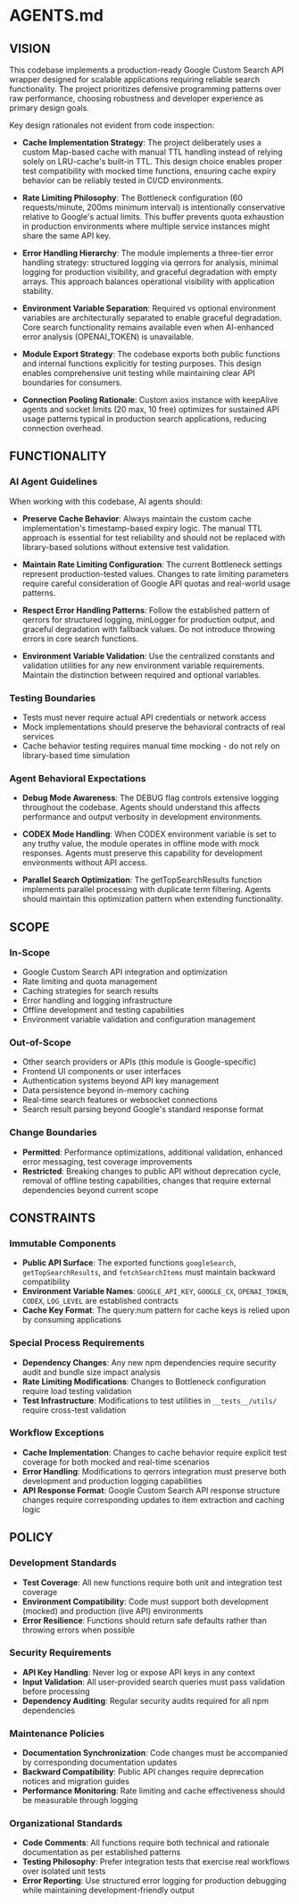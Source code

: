 # AGENTS.md

## VISION

This codebase implements a production-ready Google Custom Search API wrapper designed for scalable applications requiring reliable search functionality. The project prioritizes defensive programming patterns over raw performance, choosing robustness and developer experience as primary design goals.

Key design rationales not evident from code inspection:

- **Cache Implementation Strategy**: The project deliberately uses a custom Map-based cache with manual TTL handling instead of relying solely on LRU-cache's built-in TTL. This design choice enables proper test compatibility with mocked time functions, ensuring cache expiry behavior can be reliably tested in CI/CD environments.

- **Rate Limiting Philosophy**: The Bottleneck configuration (60 requests/minute, 200ms minimum interval) is intentionally conservative relative to Google's actual limits. This buffer prevents quota exhaustion in production environments where multiple service instances might share the same API key.

- **Error Handling Hierarchy**: The module implements a three-tier error handling strategy: structured logging via qerrors for analysis, minimal logging for production visibility, and graceful degradation with empty arrays. This approach balances operational visibility with application stability.

- **Environment Variable Separation**: Required vs optional environment variables are architecturally separated to enable graceful degradation. Core search functionality remains available even when AI-enhanced error analysis (OPENAI_TOKEN) is unavailable.

- **Module Export Strategy**: The codebase exports both public functions and internal functions explicitly for testing purposes. This design enables comprehensive unit testing while maintaining clear API boundaries for consumers.

- **Connection Pooling Rationale**: Custom axios instance with keepAlive agents and socket limits (20 max, 10 free) optimizes for sustained API usage patterns typical in production search applications, reducing connection overhead.

## FUNCTIONALITY

### AI Agent Guidelines

When working with this codebase, AI agents should:

- **Preserve Cache Behavior**: Always maintain the custom cache implementation's timestamp-based expiry logic. The manual TTL approach is essential for test reliability and should not be replaced with library-based solutions without extensive test validation.

- **Maintain Rate Limiting Configuration**: The current Bottleneck settings represent production-tested values. Changes to rate limiting parameters require careful consideration of Google API quotas and real-world usage patterns.

- **Respect Error Handling Patterns**: Follow the established pattern of qerrors for structured logging, minLogger for production output, and graceful degradation with fallback values. Do not introduce throwing errors in core search functions.

- **Environment Variable Validation**: Use the centralized constants and validation utilities for any new environment variable requirements. Maintain the distinction between required and optional variables.

### Testing Boundaries

- Tests must never require actual API credentials or network access
- Mock implementations should preserve the behavioral contracts of real services
- Cache behavior testing requires manual time mocking - do not rely on library-based time simulation

### Agent Behavioral Expectations

- **Debug Mode Awareness**: The DEBUG flag controls extensive logging throughout the codebase. Agents should understand this affects performance and output verbosity in development environments.

- **CODEX Mode Handling**: When CODEX environment variable is set to any truthy value, the module operates in offline mode with mock responses. Agents must preserve this capability for development environments without API access.

- **Parallel Search Optimization**: The getTopSearchResults function implements parallel processing with duplicate term filtering. Agents should maintain this optimization pattern when extending functionality.

## SCOPE

### In-Scope

- Google Custom Search API integration and optimization
- Rate limiting and quota management
- Caching strategies for search results
- Error handling and logging infrastructure
- Offline development and testing capabilities
- Environment variable validation and configuration management

### Out-of-Scope

- Other search providers or APIs (this module is Google-specific)
- Frontend UI components or user interfaces
- Authentication systems beyond API key management
- Data persistence beyond in-memory caching
- Real-time search features or websocket connections
- Search result parsing beyond Google's standard response format

### Change Boundaries

- **Permitted**: Performance optimizations, additional validation, enhanced error messaging, test coverage improvements
- **Restricted**: Breaking changes to public API without deprecation cycle, removal of offline testing capabilities, changes that require external dependencies beyond current scope

## CONSTRAINTS

### Immutable Components

- **Public API Surface**: The exported functions `googleSearch`, `getTopSearchResults`, and `fetchSearchItems` must maintain backward compatibility
- **Environment Variable Names**: `GOOGLE_API_KEY`, `GOOGLE_CX`, `OPENAI_TOKEN`, `CODEX`, `LOG_LEVEL` are established contracts
- **Cache Key Format**: The query:num pattern for cache keys is relied upon by consuming applications

### Special Process Requirements

- **Dependency Changes**: Any new npm dependencies require security audit and bundle size impact analysis
- **Rate Limiting Modifications**: Changes to Bottleneck configuration require load testing validation
- **Test Infrastructure**: Modifications to test utilities in `__tests__/utils/` require cross-test validation

### Workflow Exceptions

- **Cache Implementation**: Changes to cache behavior require explicit test coverage for both mocked and real-time scenarios
- **Error Handling**: Modifications to qerrors integration must preserve both development and production logging capabilities
- **API Response Format**: Google Custom Search API response structure changes require corresponding updates to item extraction and caching logic

## POLICY

### Development Standards

- **Test Coverage**: All new functions require both unit and integration test coverage
- **Environment Compatibility**: Code must support both development (mocked) and production (live API) environments
- **Error Resilience**: Functions should return safe defaults rather than throwing errors when possible

### Security Requirements

- **API Key Handling**: Never log or expose API keys in any context
- **Input Validation**: All user-provided search queries must pass validation before processing
- **Dependency Auditing**: Regular security audits required for all npm dependencies

### Maintenance Policies

- **Documentation Synchronization**: Code changes must be accompanied by corresponding documentation updates
- **Backward Compatibility**: Public API changes require deprecation notices and migration guides
- **Performance Monitoring**: Rate limiting and cache effectiveness should be measurable through logging

### Organizational Standards

- **Code Comments**: All functions require both technical and rationale documentation as per established patterns
- **Testing Philosophy**: Prefer integration tests that exercise real workflows over isolated unit tests
- **Error Reporting**: Use structured error logging for production debugging while maintaining development-friendly output